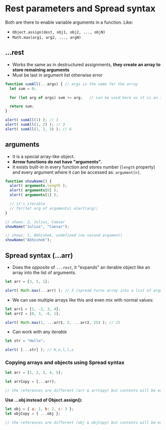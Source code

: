 # Rest parameters and Spread syntax
Both are there to enable variable arguments in a function. Like:
- `Object.assign(dest, obj1, obj2, ..., objN) `
- `Math.max(arg1, arg2, ..., argN)`

## ...rest
- Works the same as in destructured assignments, **they create an array to store remaining arguments**
- Must be last in argument list otherwise error

```js
function sumAll(...args) { // args is the name for the array
  let sum = 0;

  for (let arg of args) sum += arg;   // can be used here as it is an iterable

  return sum;
}

alert( sumAll(1) ); // 1
alert( sumAll(1, 2) ); // 3
alert( sumAll(1, 2, 3) ); // 6
```

## arguments
- It is a special array-like object.
- **Arrow functions do not have "arguments".**
- It exists built-in in every function and stores number (`length` property) and every argument where it can be accessed as: `argument[n]`.
```js
function showName() {
  alert( arguments.length );
  alert( arguments[0] );
  alert( arguments[1] );

  // it's iterable
  // for(let arg of arguments) alert(arg);
}

// shows: 2, Julius, Caesar
showName("Julius", "Caesar");

// shows: 1, Abhishek, undefined (no second argument)
showName("Abhishek");
```

## Spread syntax (...arr)
- Does the *opposite* of `...rest`,  it "expands" an iterable object like an array into the list of arguments.
```js
let arr = [3, 5, 1];

alert( Math.max(...arr) ); // 5 (spread turns array into a list of arguments)
```

- We can use multiple arrays like this and even mix with normal values:
```js
let arr1 = [1, -2, 3, 4];
let arr2 = [8, 3, -8, 1];

alert( Math.max(1, ...arr1, 2, ...arr2, 25) ); // 25
```

- Can work with any *iterable*
```js
let str = "Hello";

alert( [...str] ); // H,e,l,l,o
```
### Copying arrays and objects using Spread syntax
```js
let arr = [1, 2, 3, 4, 5];

let arrCopy = [...arr];

// the references are different (arr & arrCopy) but contents will be exactly same
```

**Use ...obj instead of Object.assign():**
```js
let obj = { a: 1, b: 2, c: 3 };
let objCopy = { ...obj };

// the references are different (obj & objCopy) but contents will be exactly same
```
